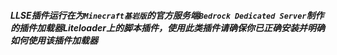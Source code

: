 ##### LLSE插件运行在为`Minecraft基岩版`的官方服务端`Bedrock Dedicated Server`制作的插件加载器Liteloader上的脚本插件，使用此类插件请确保你已正确安装并明确如何使用该插件加载器